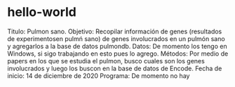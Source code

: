 # hello-world
Titulo: Pulmon sano.
Objetivo: Recopilar información de genes (resultados de experimentosen pulmń sano) de genes involucrados en un pulmón sano y agregarlos a la base de datos pulmondb.
Datos: De momento los tengo en Windows, si sigo trabajando en esto pues lo agrego.
Métodos: Por medio de papers en los que se estudia el pulmon, busco cuales son los genes involucrados y luego los buscon en la base de datos de Encode.
Fecha de inicio: 14 de diciembre de 2020
Programa: De momento no hay
